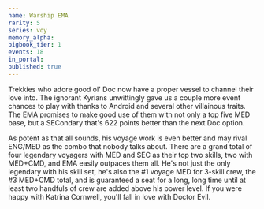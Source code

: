 ```yaml
---
name: Warship EMA
rarity: 5
series: voy
memory_alpha:
bigbook_tier: 1
events: 18
in_portal:
published: true
---
```


Trekkies who adore good ol' Doc now have a proper vessel to channel their love into. The ignorant Kyrians unwittingly gave us a couple more event chances to play with thanks to Android and several other villainous traits. The EMA promises to make good use of them with not only a top five MED base, but a SECondary that's 622 points better than the next Doc option.

As potent as that all sounds, his voyage work is even better and may rival ENG/MED as the combo that nobody talks about. There are a grand total of four legendary voyagers with MED and SEC as their top two skills, two with MED+CMD, and EMA easily outpaces them all. He's not just the only legendary with his skill set, he's also the #1 voyage MED for 3-skill crew, the #3 MED+CMD total, and is guaranteed a seat for a long, long time until at least two handfuls of crew are added above his power level. If you were happy with Katrina Cornwell, you'll fall in love with Doctor Evil.
